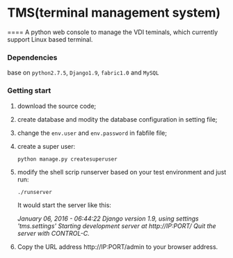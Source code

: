 # TMS(terminal management system)
====
A python web console to manage the VDI teminals, which currently support Linux based terminal.

### Dependencies
base on `python2.7.5`, `Django1.9`, `fabric1.0` and `MySQL`

### Getting start
1. download the source code;
2. create database and modity the database configuration in setting file;
3. change the `env.user` and `env.password` in fabfile file;
4. create a super user:
   ```
   python manage.py createsuperuser
   ```
5. modify the shell scrip runserver based on your test environment and just run:
   ```
   ./runserver
   ```
   It would start the server like this:

   *January 06, 2016 - 06:44:22*
   *Django version 1.9, using settings 'tms.settings'*
   *Starting development server at http://IP:PORT/*
   *Quit the server with CONTROL-C.*

6. Copy the URL address http://IP:PORT/admin to your browser address.
